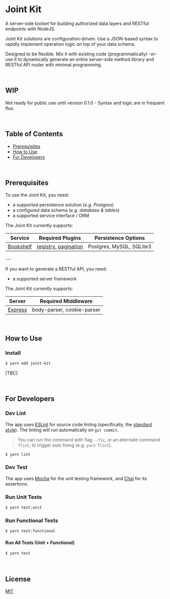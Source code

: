 # Joint Kit

A server-side toolset for building authorized data layers and RESTful endpoints with NodeJS.

Joint Kit solutions are configuration-driven. Use a JSON-based syntax to rapidly
implement operation logic on top of your data schema.

Designed to be flexible. Mix it with existing code (programmatically) -_or_- use
it to dynamically generate an entire server-side method library and RESTful API
router with minimal programming.

<br />

## WIP

Not ready for public use until version 0.1.0 - Syntax and logic are in frequent flux.

<br />

## Table of Contents

* [Prerequisites][section-prerequisites]
* [How to Use][section-how-to-use]
* [For Developers][section-for-developers]

<br />

## Prerequisites

To use the Joint Kit, you need:

* a supported persistence solution (_e.g. Postgres_)
* a configured data schema (_e.g. database & tables_)
* a supported service interface / ORM

The Joint Kit currently supports:

| Service | Required Plugins | Persistence Options |
| ------- | ---------------- | ------------------- |
| [Bookshelf][link-bookshelf-site] | [registry][link-bookshelf-plugin-registry], [pagination][link-bookshelf-plugin-pagination] | Postgres, MySQL, SQLite3 |

<span>---</span>

If you want to generate a RESTful API, you need:

* a supported server framework

The Joint Kit currently supports:

| Server | Required Middleware |
| ------ | ------------------- |
| [Express][link-express-site] | body-parser, cookie-parser |

<br />

## How to Use

### Install

``` sh
$ yarn add joint-kit
```

[TBC]

<br />

## For Developers

### Dev Lint

The app uses [ESLint][link-eslint-site] for source code linting (specifically, the [standard style][link-eslint-standard-site]). The linting will run automatically on `git commit`.
> You can run the command with flag `--fix`, or an alternate command `flint`, to trigger auto fixing (e.g. `yarn flint`).

``` sh
$ yarn lint
```

### Dev Test

The app uses [Mocha][link-mocha-site] for the unit testing framework,
and [Chai][link-chai-site] for its assertions.

### Run Unit Tests
``` sh
$ yarn test:unit
```

### Run Functional Tests
``` sh
$ yarn test:functional
```

#### Run All Tests (Unit + Functional)
``` sh
$ yarn test
```

<br />

## License

[MIT](LICENSE)


[section-prerequisites]: #prerequisites
[section-how-to-use]: #how-to-use
[section-for-developers]: #for-developers

[link-joint-docs-site]: http://www.jointkit.org
[link-bookshelf-site]: http://bookshelfjs.org
[link-bookshelf-plugin-registry]: https://github.com/bookshelf/bookshelf/wiki/Plugin:-Model-Registry
[link-bookshelf-plugin-pagination]: https://github.com/bookshelf/bookshelf/wiki/Plugin:-Pagination
[link-express-site]: http://expressjs.com
[link-eslint-standard-site]: https://standardjs.com
[link-eslint-site]: https://eslint.org
[link-mocha-site]: https://mochajs.org
[link-chai-site]: http://chaijs.com
